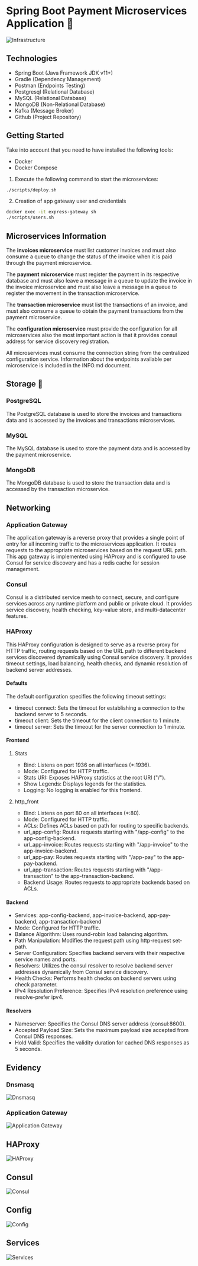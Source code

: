 # Spring Boot Payment Microservices Application 🚀

![Infrastructure](./resources/assets/infrastructure.png)

## Technologies

- Spring Boot (Java Framework JDK v11+)
- Gradle (Dependency Management)
- Postman (Endpoints Testing)
- Postgresql (Relational Database)
- MySQL (Relational Database)
- MongoDB (Non-Relational Database)
- Kafka (Message Broker)
- Github (Project Repository)

## Getting Started

Take into account that you need to have installed the following tools:

- Docker
- Docker Compose

1. Execute the following command to start the microservices:

```bash
./scripts/deploy.sh
```

2. Creation of app gateway user and credentials

```bash
docker exec -it express-gateway sh
./scripts/users.sh
```

## Microservices Information

The **invoices microservice** must list customer invoices and must also consume a queue to change the status of the invoice when it is paid through the payment microservice.

The **payment microservice** must register the payment in its respective database and must also leave a message in a queue to update the invoice in the invoice microservice and must also leave a message in a queue to register the movement in the transaction microservice.

The **transaction microservice** must list the transactions of an invoice, and must also consume a queue to obtain the payment transactions from the payment microservice.

The **configuration microservice** must provide the configuration for all microservices also the most important action is that it provides consul address for service discovery registration.  

All microservices must consume the connection string from the centralized configuration service. Information about the endpoints available per microservice is included in the INFO.md document.


## Storage 📜

### PostgreSQL

The PostgreSQL database is used to store the invoices and transactions data and is accessed by the invoices and transactions microservices.

### MySQL

The MySQL database is used to store the payment data and is accessed by the payment microservice.

### MongoDB

The MongoDB database is used to store the transaction data and is accessed by the transaction microservice.

## Networking

### Application Gateway

The application gateway is a reverse proxy that provides a single point of entry for all incoming traffic to the microservices application. It routes requests to the appropriate microservices based on the request URL path. This app gateway is implemented using HAProxy and is configured to use Consul for service discovery and has a redis cache for session management.

### Consul

Consul is a distributed service mesh to connect, secure, and configure services across any runtime platform and public or private cloud. It provides service discovery, health checking, key-value store, and multi-datacenter features.

### HAProxy

This HAProxy configuration is designed to serve as a reverse proxy for HTTP traffic, routing requests based on the URL path to different backend services discovered dynamically using Consul service discovery. It provides timeout settings, load balancing, health checks, and dynamic resolution of backend server addresses.

#### Defaults

The default configuration specifies the following timeout settings:

- timeout connect: Sets the timeout for establishing a connection to the backend server to 5 seconds.
- timeout client: Sets the timeout for the client connection to 1 minute.
- timeout server: Sets the timeout for the server connection to 1 minute.

#### Frontend 

1. Stats

    - Bind: Listens on port 1936 on all interfaces (*:1936).
    - Mode: Configured for HTTP traffic.
    - Stats URI: Exposes HAProxy statistics at the root URI ("/").
    - Show Legends: Displays legends for the statistics.
    - Logging: No logging is enabled for this frontend.

2. http_front

    - Bind: Listens on port 80 on all interfaces (*:80).
    - Mode: Configured for HTTP traffic.
    - ACLs: Defines ACLs based on path for routing to specific backends.
    - url_app-config: Routes requests starting with "/app-config" to the app-config-backend.
    - url_app-invoice: Routes requests starting with "/app-invoice" to the app-invoice-backend.
    - url_app-pay: Routes requests starting with "/app-pay" to the app-pay-backend.
    - url_app-transaction: Routes requests starting with "/app-transaction" to the app-transaction-backend.
    - Backend Usage: Routes requests to appropriate backends based on ACLs.

#### Backend

- Services: app-config-backend, app-invoice-backend, app-pay-backend, app-transaction-backend
- Mode: Configured for HTTP traffic.
- Balance Algorithm: Uses round-robin load balancing algorithm.
- Path Manipulation: Modifies the request path using http-request set-path.
- Server Configuration: Specifies backend servers with their respective service names and ports.
- Resolvers: Utilizes the consul resolver to resolve backend server addresses dynamically from Consul service discovery.
- Health Checks: Performs health checks on backend servers using check parameter.
- IPv4 Resolution Preference: Specifies IPv4 resolution preference using resolve-prefer ipv4.

#### Resolvers

- Nameserver: Specifies the Consul DNS server address (consul:8600).
- Accepted Payload Size: Sets the maximum payload size accepted from Consul DNS responses.
- Hold Valid: Specifies the validity duration for cached DNS responses as 5 seconds.

## Evidency

### Dnsmasq

![Dnsmasq](./resources/assets/dnsmasq.png)

### Application Gateway

![Application Gateway](./resources/assets/app-gateway.png)

## HAProxy

![HAProxy](./resources/assets/haproxy.png)

## Consul

![Consul](./resources/assets/consul.png)

## Config

![Config](./resources/assets/config.png)

## Services

![Services](./resources/assets/services.png)

